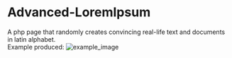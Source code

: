 # Advanced-LoremIpsum
A php page that randomly creates convincing real-life text and documents in latin alphabet.<br>
Example produced:
![example_image](https://github.com/ksexasa/Advanced-LoremIpsum/assets/26739159/32e1301d-09eb-4e19-b400-d173279ca740?raw=true)

